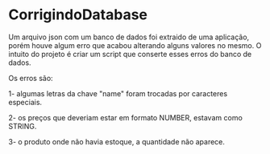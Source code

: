# CorrigindoDatabase
Um arquivo json com um banco de dados foi extraido de uma aplicação, porém houve algum erro que acabou alterando alguns valores no mesmo. O intuito do projeto é criar um script que conserte esses erros do banco de dados.

Os erros são: 

1- algumas letras da chave "name" foram trocadas por caracteres especiais.

2- os preços que deveriam estar em formato NUMBER, estavam como STRING.

3- o produto onde não havia estoque, a quantidade não aparece. 
